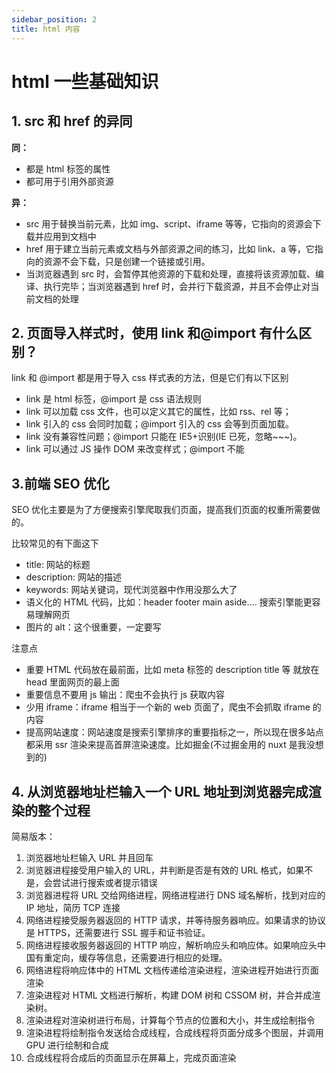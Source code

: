 ```yaml
---
sidebar_position: 2
title: html 内容
---
```


# **html 一些基础知识**

## 1. src 和 href 的异同

**同：**

- 都是 html 标签的属性
- 都可用于引用外部资源

**异：**

- src 用于替换当前元素，比如 img、script、iframe 等等，它指向的资源会下载并应用到文档中
- href 用于建立当前元素或文档与外部资源之间的练习，比如 link、a 等，它指向的资源不会下载，只是创建一个链接或引用。
- 当浏览器遇到 src 时，会暂停其他资源的下载和处理，直接将该资源加载、编译、执行完毕；当浏览器遇到 href 时，会并行下载资源，并且不会停止对当前文档的处理

## 2. 页面导入样式时，使用 link 和@import 有什么区别？

link 和 @import 都是用于导入 css 样式表的方法，但是它们有以下区别

- link 是 html 标签，@import 是 css 语法规则
- link 可以加载 css 文件，也可以定义其它的属性，比如 rss、rel 等；
- link 引入的 css 会同时加载；@import 引入的 css 会等到页面加载。
- link 没有兼容性问题；@import 只能在 IE5+识别(IE 已死，忽略~~~)。
- link 可以通过 JS 操作 DOM 来改变样式；@import 不能

## 3.前端 SEO 优化

SEO 优化主要是为了方便搜索引擎爬取我们页面，提高我们页面的权重所需要做的。

比较常见的有下面这下

- title: 网站的标题
- description: 网站的描述
- keywords: 网站关键词，现代浏览器中作用没那么大了
- 语义化的 HTML 代码，比如：header footer main aside.... 搜索引擎能更容易理解网页
- 图片的 alt：这个很重要，一定要写

注意点

- 重要 HTML 代码放在最前面，比如 meta 标签的 description title 等 就放在 head 里面网页的最上面
- 重要信息不要用 js 输出：爬虫不会执行 js 获取内容
- 少用 iframe：iframe 相当于一个新的 web 页面了，爬虫不会抓取 iframe 的内容
- 提高网站速度：网站速度是搜索引擎排序的重要指标之一，所以现在很多站点都采用 ssr 渲染来提高首屏渲染速度。比如掘金(不过掘金用的 nuxt 是我没想到的)

## 4. 从浏览器地址栏输入一个 URL 地址到浏览器完成渲染的整个过程

简易版本：

1. 浏览器地址栏输入 URL 并且回车
2. 浏览器进程接受用户输入的 URL，并判断是否是有效的 URL 格式，如果不是，会尝试进行搜索或者提示错误
3. 浏览器进程将 URL 交给网络进程，网络进程进行 DNS 域名解析，找到对应的 IP 地址，简历 TCP 连接
4. 网络进程接受服务器返回的 HTTP 请求，并等待服务器响应。如果请求的协议是 HTTPS，还需要进行 SSL 握手和证书验证。
5. 网络进程接收服务器返回的 HTTP 响应，解析响应头和响应体。如果响应头中国有重定向，缓存等信息，还需要进行相应的处理。
6. 网络进程将响应体中的 HTML 文档传递给渲染进程，渲染进程开始进行页面渲染
7. 渲染进程对 HTML 文档进行解析，构建 DOM 树和 CSSOM 树，并合并成渲染树。
8. 渲染进程对渲染树进行布局，计算每个节点的位置和大小，并生成绘制指令
9. 渲染进程将绘制指令发送给合成线程，合成线程将页面分成多个图层，并调用 GPU 进行绘制和合成
10. 合成线程将合成后的页面显示在屏幕上，完成页面渲染
